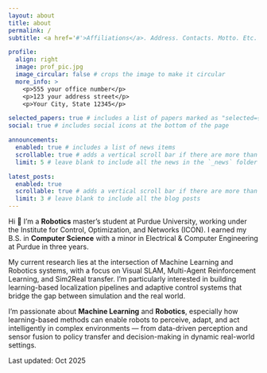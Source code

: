 ```yaml
---
layout: about
title: about
permalink: /
subtitle: <a href='#'>Affiliations</a>. Address. Contacts. Motto. Etc.

profile:
  align: right
  image: prof_pic.jpg
  image_circular: false # crops the image to make it circular
  more_info: >
    <p>555 your office number</p>
    <p>123 your address street</p>
    <p>Your City, State 12345</p>

selected_papers: true # includes a list of papers marked as "selected={true}"
social: true # includes social icons at the bottom of the page

announcements:
  enabled: true # includes a list of news items
  scrollable: true # adds a vertical scroll bar if there are more than 3 news items
  limit: 5 # leave blank to include all the news in the `_news` folder

latest_posts:
  enabled: true
  scrollable: true # adds a vertical scroll bar if there are more than 3 new posts items
  limit: 3 # leave blank to include all the blog posts
---
```


Hi 👋 I’m a **Robotics** master’s student at Purdue University, working under the Institute for Control, Optimization, and Networks (ICON). I earned my B.S. in **Computer Science** with a minor in Electrical & Computer Engineering at Purdue in three years.

My current research lies at the intersection of Machine Learning and Robotics systems, with a focus on Visual SLAM, Multi-Agent Reinforcement Learning, and Sim2Real transfer. I’m particularly interested in building learning-based localization pipelines and adaptive control systems that bridge the gap between simulation and the real world.

I’m passionate about **Machine Learning** and **Robotics**, especially how learning-based methods can enable robots to perceive, adapt, and act intelligently in complex environments — from data-driven perception and sensor fusion to policy transfer and decision-making in dynamic real-world settings.

Last updated: Oct 2025
